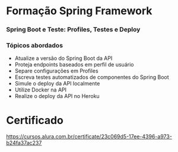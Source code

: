 # Formação Spring Framework

### Spring Boot e Teste: Profiles, Testes e Deploy

### Tópicos abordados

 - Atualize a versão do Spring Boot da API
 - Proteja endpoints baseados em perfil de usuário
 - Separe configurações em Profiles
 - Escreva testes automatizados de componentes do Spring Boot
 - Simule o deploy da API localmente
 - Utilize Docker na API
 - Realize o deploy da API no Heroku

# Certificado

https://cursos.alura.com.br/certificate/23c069d5-17ee-4396-a973-b24fa37ac237
